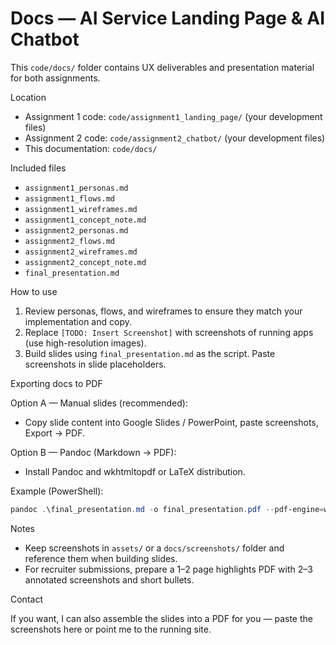 # Docs — AI Service Landing Page & AI Chatbot

This `code/docs/` folder contains UX deliverables and presentation material for both assignments.

Location

- Assignment 1 code: `code/assignment1_landing_page/` (your development files)
- Assignment 2 code: `code/assignment2_chatbot/` (your development files)
- This documentation: `code/docs/`

Included files

- `assignment1_personas.md`
- `assignment1_flows.md`
- `assignment1_wireframes.md`
- `assignment1_concept_note.md`
- `assignment2_personas.md`
- `assignment2_flows.md`
- `assignment2_wireframes.md`
- `assignment2_concept_note.md`
- `final_presentation.md`

How to use

1. Review personas, flows, and wireframes to ensure they match your implementation and copy.
2. Replace `[TODO: Insert Screenshot]` with screenshots of running apps (use high-resolution images).
3. Build slides using `final_presentation.md` as the script. Paste screenshots in slide placeholders.

Exporting docs to PDF

Option A — Manual slides (recommended):
- Copy slide content into Google Slides / PowerPoint, paste screenshots, Export → PDF.

Option B — Pandoc (Markdown → PDF):
- Install Pandoc and wkhtmltopdf or LaTeX distribution.

Example (PowerShell):

```powershell
pandoc .\final_presentation.md -o final_presentation.pdf --pdf-engine=wkhtmltopdf
```

Notes
- Keep screenshots in `assets/` or a `docs/screenshots/` folder and reference them when building slides.
- For recruiter submissions, prepare a 1–2 page highlights PDF with 2–3 annotated screenshots and short bullets.

Contact

If you want, I can also assemble the slides into a PDF for you — paste the screenshots here or point me to the running site.
